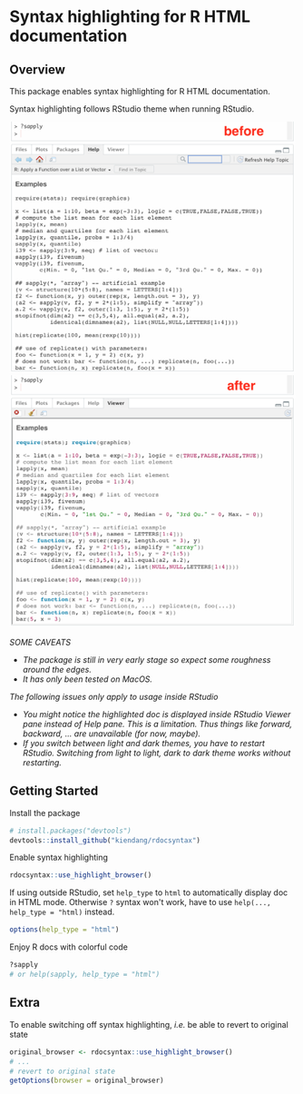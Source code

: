 # Syntax highlighting for R HTML documentation

Overview
--------

This package enables syntax highlighting for R HTML documentation.

Syntax highlighting follows RStudio theme when running RStudio.

<img src="screenshots/before.png" alt="before" width=650px/><img src="screenshots/after.png" alt="after" width=650px/>
<!-- ![before](screenshots/before.png =50x) ![after](screenshots/after.png =50x) -->

*SOME CAVEATS*

  - *The package is still in very early stage so expect some roughness around the edges.*
  - *It has only been tested on MacOS.*

*The following issues only apply to usage inside RStudio*

  - *You might notice the highlighted doc is displayed inside RStudio Viewer pane instead of Help pane. This is a limitation. Thus things like forward, backward, ... are unavailable (for now, maybe).*
  - *If you switch between light and dark themes, you have to restart RStudio. Switching from light to light, dark to dark theme works without restarting.*


Getting Started
---------------

Install the package

```r
# install.packages("devtools")
devtools::install_github("kiendang/rdocsyntax")
```


Enable syntax highlighting

```r
rdocsyntax::use_highlight_browser()
```


If using outside RStudio, set `help_type` to `html` to automatically display doc in HTML mode. Otherwise `?` syntax won't work, have to use `help(..., help_type = "html)` instead.

```r
options(help_type = "html")
```


Enjoy R docs with colorful code

```r
?sapply
# or help(sapply, help_type = "html")
```


Extra
-----

To enable switching off syntax highlighting, *i.e.* be able to revert to original state

```r
original_browser <- rdocsyntax::use_highlight_browser()
# ...
# revert to original state
getOptions(browser = original_browser)
```
